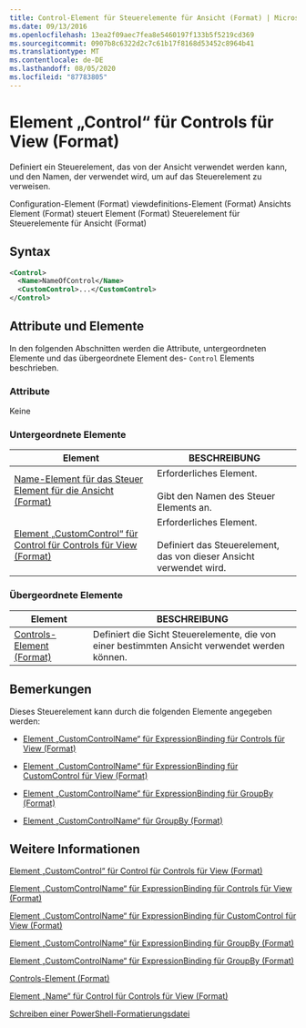 ```yaml
---
title: Control-Element für Steuerelemente für Ansicht (Format) | Microsoft-Dokumentation
ms.date: 09/13/2016
ms.openlocfilehash: 13ea2f09aec7fea8e5460197f133b5f5219cd369
ms.sourcegitcommit: 0907b8c6322d2c7c61b17f8168d53452c8964b41
ms.translationtype: MT
ms.contentlocale: de-DE
ms.lasthandoff: 08/05/2020
ms.locfileid: "87783805"
---
```

# <a name="control-element-for-controls-for-view--format"></a>Element „Control“ für Controls für View (Format)

Definiert ein Steuerelement, das von der Ansicht verwendet werden kann, und den Namen, der verwendet wird, um auf das Steuerelement zu verweisen.

Configuration-Element (Format) viewdefinitions-Element (Format) Ansichts Element (Format) steuert Element (Format) Steuerelement für Steuerelemente für Ansicht (Format)

## <a name="syntax"></a>Syntax

```xml
<Control>
  <Name>NameOfControl</Name>
  <CustomControl>...</CustomControl>
</Control>
```

## <a name="attributes-and-elements"></a>Attribute und Elemente

In den folgenden Abschnitten werden die Attribute, untergeordneten Elemente und das übergeordnete Element des- `Control` Elements beschrieben.

### <a name="attributes"></a>Attribute

Keine

### <a name="child-elements"></a>Untergeordnete Elemente

|Element|BESCHREIBUNG|
|-------------|-----------------|
|[Name-Element für das Steuer Element für die Ansicht (Format)](./name-element-for-control-for-controls-for-view-format.md)|Erforderliches Element.<br /><br /> Gibt den Namen des Steuer Elements an.|
|[Element „CustomControl“ für Control für Controls für View (Format)](./customcontrol-element-for-control-for-controls-for-view-format.md)|Erforderliches Element.<br /><br /> Definiert das Steuerelement, das von dieser Ansicht verwendet wird.|

### <a name="parent-elements"></a>Übergeordnete Elemente

|Element|BESCHREIBUNG|
|-------------|-----------------|
|[Controls-Element (Format)](./controls-element-for-view-format.md)|Definiert die Sicht Steuerelemente, die von einer bestimmten Ansicht verwendet werden können.|

## <a name="remarks"></a>Bemerkungen

Dieses Steuerelement kann durch die folgenden Elemente angegeben werden:

- [Element „CustomControlName“ für ExpressionBinding für Controls für View (Format)](./customcontrolname-element-for-expressionbinding-for-controls-for-view-format.md)

- [Element „CustomControlName“ für ExpressionBinding für CustomControl für View (Format)](./customcontrolname-element-for-expressionbinding-for-customcontrol-for-view-format.md)

- [Element „CustomControlName“ für ExpressionBinding für GroupBy (Format)](./customcontrolname-element-for-expressionbinding-for-groupby-format.md)

- [Element „CustomControlName“ für GroupBy (Format)](./customcontrolname-element-for-groupby-format.md)

## <a name="see-also"></a>Weitere Informationen

[Element „CustomControl“ für Control für Controls für View (Format)](./customcontrol-element-for-control-for-controls-for-view-format.md)

[Element „CustomControlName“ für ExpressionBinding für Controls für View (Format)](./customcontrolname-element-for-expressionbinding-for-controls-for-view-format.md)

[Element „CustomControlName“ für ExpressionBinding für CustomControl für View (Format)](./customcontrolname-element-for-expressionbinding-for-customcontrol-for-view-format.md)

[Element „CustomControlName“ für ExpressionBinding für GroupBy (Format)](./customcontrolname-element-for-expressionbinding-for-groupby-format.md)

[Element „CustomControlName“ für ExpressionBinding für GroupBy (Format)](./customcontrolname-element-for-expressionbinding-for-groupby-format.md)

[Controls-Element (Format)](./controls-element-for-view-format.md)

[Element „Name“ für Control für Controls für View (Format)](./name-element-for-control-for-controls-for-view-format.md)

[Schreiben einer PowerShell-Formatierungsdatei](./writing-a-powershell-formatting-file.md)
